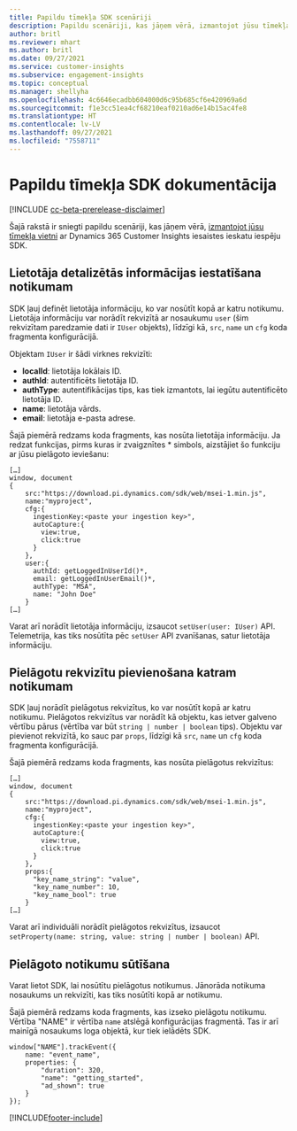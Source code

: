 ```yaml
---
title: Papildu tīmekļa SDK scenāriji
description: Papildu scenāriji, kas jāņem vērā, izmantojot jūsu tīmekļa vietni ar SDK.
author: britl
ms.reviewer: mhart
ms.author: britl
ms.date: 09/27/2021
ms.service: customer-insights
ms.subservice: engagement-insights
ms.topic: conceptual
ms.manager: shellyha
ms.openlocfilehash: 4c6646ecadbb604000d6c95b685cf6e420969a6d
ms.sourcegitcommit: f1e3cc51ea4cf68210eaf0210ad6e14b15ac4fe8
ms.translationtype: HT
ms.contentlocale: lv-LV
ms.lasthandoff: 09/27/2021
ms.locfileid: "7558711"
---
```

# <a name="advanced-web-sdk-instrumentation"></a>Papildu tīmekļa SDK dokumentācija

[!INCLUDE [cc-beta-prerelease-disclaimer](includes/cc-beta-prerelease-disclaimer.md)]

Šajā rakstā ir sniegti papildu scenāriji, kas jāņem vērā, [izmantojot jūsu tīmekļa vietni](instrument-website.md) ar Dynamics 365 Customer Insights iesaistes ieskatu iespēju SDK.

## <a name="setting-user-details-for-your-event"></a>Lietotāja detalizētās informācijas iestatīšana notikumam

SDK ļauj definēt lietotāja informāciju, ko var nosūtīt kopā ar katru notikumu. Lietotāja informāciju var norādīt rekvizītā ar nosaukumu `user` (šim rekvizītam paredzamie dati ir `IUser` objekts), līdzīgi kā, `src`, `name` un `cfg` koda fragmenta konfigurācijā.

Objektam `IUser` ir šādi virknes rekvizīti:

- **localId**: lietotāja lokālais ID.
- **authId**: autentificēts lietotāja ID.
- **authType**: autentifikācijas tips, kas tiek izmantots, lai iegūtu autentificēto lietotāja ID.
- **name**: lietotāja vārds.
- **email**: lietotāja e-pasta adrese.

Šajā piemērā redzams koda fragments, kas nosūta lietotāja informāciju. Ja redzat funkcijas, pirms kuras ir zvaigznītes * simbols, aizstājiet šo funkciju ar jūsu pielāgoto ieviešanu:

```
[…]
window, document
{
    src:"https://download.pi.dynamics.com/sdk/web/msei-1.min.js",
    name:"myproject",
    cfg:{
      ingestionKey:<paste your ingestion key>",
      autoCapture:{
        view:true,
        click:true
      }
    },
    user:{
      authId: getLoggedInUserId()*,
      email: getLoggedInUserEmail()*,
      authType: "MSA",
      name: "John Doe"
    }
[…]
```

Varat arī norādīt lietotāja informāciju, izsaucot `setUser(user: IUser)` API. Telemetrija, kas tiks nosūtīta pēc `setUser` API zvanīšanas, satur lietotāja informāciju.

## <a name="adding-custom-properties-for-each-event"></a>Pielāgotu rekvizītu pievienošana katram notikumam

SDK ļauj norādīt pielāgotus rekvizītus, ko var nosūtīt kopā ar katru notikumu. Pielāgotos rekvizītus var norādīt kā objektu, kas ietver galveno vērtību pārus (vērtība var būt `string | number | boolean` tips). Objektu var pievienot rekvizītā, ko sauc par `props`, līdzīgi kā `src`, `name` un `cfg` koda fragmenta konfigurācijā.

Šajā piemērā redzams koda fragments, kas nosūta pielāgotus rekvizītus:

```
[…]
window, document
{
    src:"https://download.pi.dynamics.com/sdk/web/msei-1.min.js",
    name:"myproject",
    cfg:{
      ingestionKey:<paste your ingestion key>",
      autoCapture:{
        view:true,
        click:true
      }
    },
    props:{
      "key_name_string": "value",
      "key_name_number": 10,
      "key_name_bool": true
    }
[…]
```

Varat arī individuāli norādīt pielāgotos rekvizītus, izsaucot `setProperty(name: string, value: string | number | boolean)` API.

## <a name="sending-custom-events"></a>Pielāgoto notikumu sūtīšana

Varat lietot SDK, lai nosūtītu pielāgotus notikumus. Jānorāda notikuma nosaukums un rekvizīti, kas tiks nosūtīti kopā ar notikumu.

Šajā piemērā redzams koda fragments, kas izseko pielāgotu notikumu. Vērtība "NAME" ir vērtība `name` atslēgā konfigurācijas fragmentā. Tas ir arī mainīgā nosaukums loga objektā, kur tiek ielādēts SDK.

```
window["NAME"].trackEvent({
    name: "event_name",
    properties: {
        "duration": 320,
        "name": "getting_started",
        "ad_shown": true
    }
});
```


[!INCLUDE[footer-include](../includes/footer-banner.md)]
